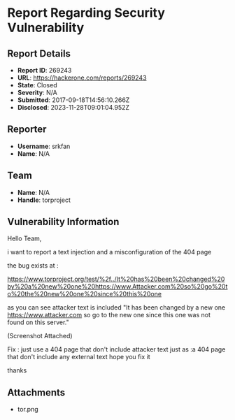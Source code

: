# Report Regarding Security Vulnerability

## Report Details
- **Report ID**: 269243
- **URL**: https://hackerone.com/reports/269243
- **State**: Closed
- **Severity**: N/A
- **Submitted**: 2017-09-18T14:56:10.266Z
- **Disclosed**: 2023-11-28T09:01:04.952Z

## Reporter
- **Username**: srkfan
- **Name**: N/A

## Team
- **Name**: N/A
- **Handle**: torproject

## Vulnerability Information
Hello Team, 

i want to report a text injection and a misconfiguration of the 404 page 

the bug exists at :

https://www.torproject.org/test/%2f../It%20has%20been%20changed%20by%20a%20new%20one%20https://www.Attacker.com%20so%20go%20to%20the%20new%20one%20since%20this%20one

as you can see attacker text is included
"It has been changed by a new one https://www.attacker.com so go to the new one since this one was not found on this server."

(Screenshot Attached)

Fix : just use a 404 page that don't include attacker text just as :a 404 page that don't include any external text
hope you fix it

thanks 


## Attachments
- tor.png
